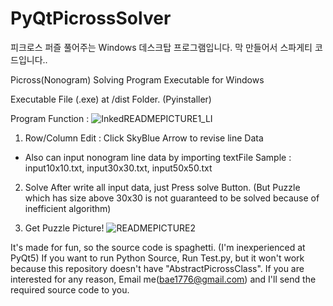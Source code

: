 # PyQtPicrossSolver

피크로스 퍼즐 풀어주는 Windows 데스크탑 프로그램입니다.
막 만들어서 스파게티 코드입니다..

Picross(Nonogram) Solving Program Executable for Windows


Executable File (.exe) at /dist Folder. (Pyinstaller)

Program Function :
![InkedREADMEPICTURE1_LI](https://user-images.githubusercontent.com/51872586/169348195-ea3e416b-58f6-4f6b-8cdb-e2c52a42d2c2.jpg)



1. Row/Column Edit :
Click SkyBlue Arrow to revise line Data

+ Also can input nonogram line data by importing textFile
Sample : input10x10.txt, input30x30.txt, input50x50.txt



2. Solve
After write all input data, just Press solve Button.
(But Puzzle which has size above 30x30 is not guaranteed to be solved because of inefficient algorithm)



3. Get Puzzle Picture!
![READMEPICTURE2](https://user-images.githubusercontent.com/51872586/169350068-b1630a7e-58e0-4612-aadd-ed90c6d983e4.JPG)






It's made for fun, so the source code is spaghetti. (I'm inexperienced at PyQt5)
If you want to run Python Source, Run Test.py, but it won't work because this repository doesn't have "AbstractPicrossClass". 
If you are interested for any reason, Email me(bae1776@gmail.com) and I'll send the required source code to you.


